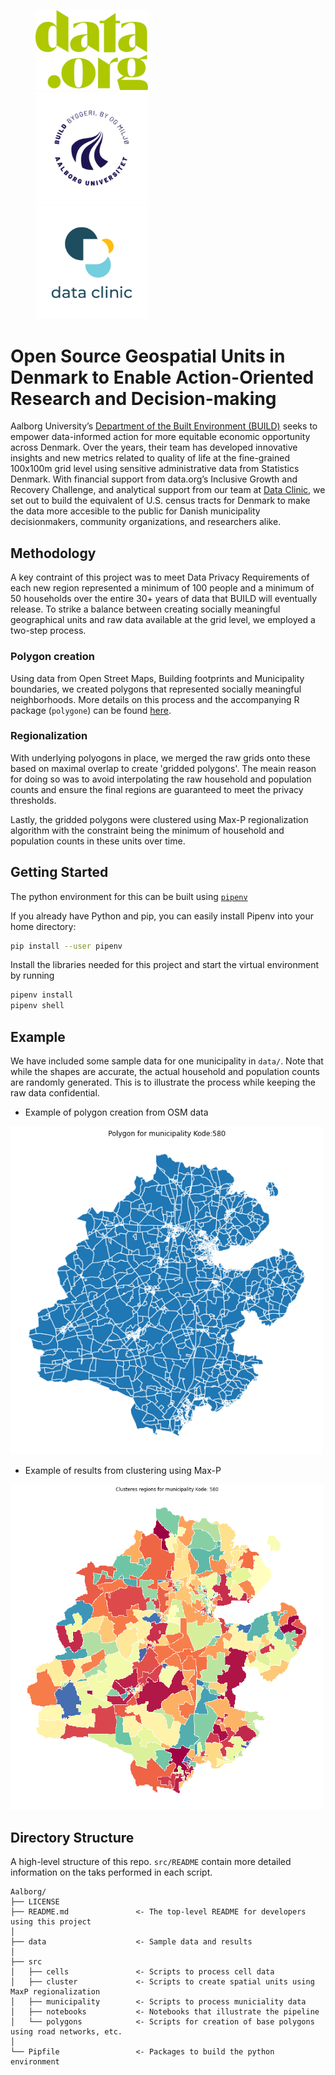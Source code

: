 <p float="left">
  <a href="https://data.org"><img src="public/datadotorgLogo.png" width="180" hspace="40"/></a>
  <a href="https://www.en.build.aau.dk"><img src="public/aalborg_logo.png" width="180" hspace="40"/></a>
  <a href="https://dataclinic.twosigma.com"><img src="public/DataClinicLogo.png" width="180" hspace="40"/></a>
</p>

# Open Source Geospatial Units in Denmark to Enable Action-Oriented Research and Decision-making

Aalborg University’s [Department of the Built Environment (BUILD)](https://www.en.build.aau.dk) seeks to empower data-informed action for more equitable economic opportunity across Denmark. Over the years, their team has developed innovative insights and new metrics related to quality of life at the fine-grained 100x100m grid level using sensitive administrative data from Statistics Denmark. With financial support from data.org’s Inclusive Growth and Recovery Challenge, and analytical support from our team at [Data Clinic](https://dataclinic.twosigma.com), we set out to build the equivalent of U.S. census tracts for Denmark to make the data more accesible to the public for Danish municipality decisionmakers, community organizations, and researchers alike.

## Methodology

A key contraint of this project was to meet Data Privacy Requirements of each new region represented a minimum of 100 people and a minimum of 50 households over the entire 30+ years of data that BUILD will eventually release. To strike a balance between creating socially meaningful geographical units and raw data available at the grid level, we employed a two-step process.

### Polygon creation

Using data from Open Street Maps, Building footprints and Municipality boundaries, we created polygons that represented socially meaningful neighborhoods. More details on this process and the accompanying R package (`polygone`) can be found [here](https://github.com/thesixmax/polygone).

### Regionalization

With underlying polyogons in place, we merged the raw grids onto these based on maximal overlap to create 'gridded polygons'. The meain reason for doing so was to avoid interpolating the raw household and population counts and ensure the final regions are guaranteed to meet the privacy thresholds. 

Lastly, the gridded polygons were clustered using Max-P regionalization algorithm with the constraint being the minimum of household and population counts in these units over time. 

## Getting Started

The python environment for this can be built using [`pipenv`](https://pipenv.pypa.io/en/latest/)

If you already have Python and pip, you can easily install Pipenv into your home directory:

```bash
pip install --user pipenv
```

Install the libraries needed for this project and start the virtual environment by running 

```bash
pipenv install
pipenv shell
```

## Example

We have included some sample data for one municipality in `data/`. Note that while the shapes are accurate, the actual household and population counts are randomly generated. This is to illustrate the process while keeping the raw data confidential. 

- Example of polygon creation from OSM data
<img src="data/polygon_example.png" width="500"/>

- Example of results from clustering using Max-P
<img src="data/cluster_example.png" width="500"/>

## Directory Structure

A high-level structure of this repo. `src/README` contain more detailed information on the taks performed in each script. 

    Aalborg/
    ├── LICENSE
    ├── README.md               <- The top-level README for developers using this project
    │
    ├── data                    <- Sample data and results
    │
    ├── src                     
    │   ├── cells               <- Scripts to process cell data
    │   ├── cluster             <- Scripts to create spatial units using MaxP regionalization
    │   ├── municipality        <- Scripts to process municiality data
    │   ├── notebooks           <- Notebooks that illustrate the pipeline 
    │   └── polygons            <- Scripts for creation of base polygons using road networks, etc.
    │
    └── Pipfile                 <- Packages to build the python environment
           
